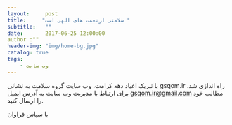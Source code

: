 ```yaml
---
layout:     post
title:     "سلامتی ازنعمت های الهی است "
subtitle:   ""
date:       2017-06-25 12:00:00
author :""
header-img: "img/home-bg.jpg"
catalog: true
tags:
    - وب سایت
---
```


با تبریک اعیاد دهه کرامت، وب سایت گروه سلامت به نشانی gsqom.ir راه اندازی شد.
برای ارتباط با مدیریت وب سایت به آدرس ایمیل gsqom.ir@gmail.com مطالب خود را ارسال کنید.


با سپاس فراوان
